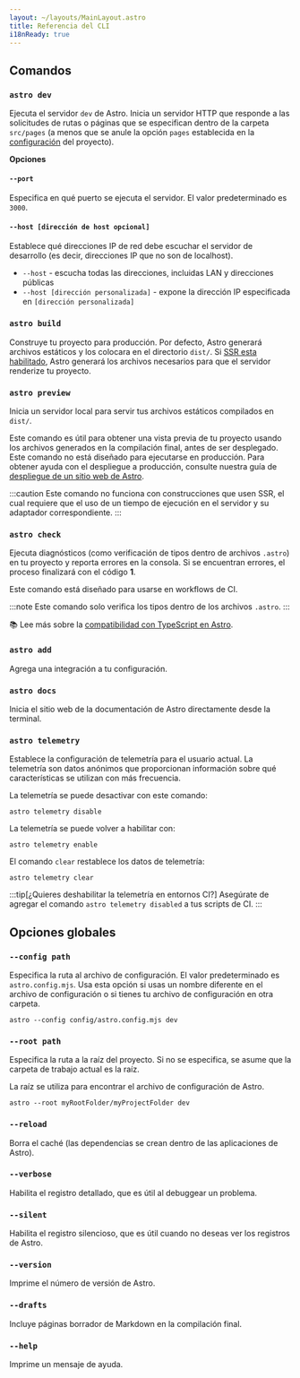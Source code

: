 ```yaml
---
layout: ~/layouts/MainLayout.astro
title: Referencia del CLI
i18nReady: true
---
```


## Comandos

### `astro dev`

Ejecuta el servidor `dev` de Astro. Inicia un servidor HTTP que responde a las solicitudes de rutas o páginas que se especifican dentro de la carpeta `src/pages` (a menos que se anule la opción `pages` establecida en la [configuración](/es/reference/configuration-reference/) del proyecto).

**Opciones**

#### `--port`

Especifica en qué puerto se ejecuta el servidor. El valor predeterminado es `3000`.

#### `--host [dirección de host opcional]`

Establece qué direcciones IP de red debe escuchar el servidor de desarrollo (es decir, direcciones IP que no son de localhost).
- `--host` - escucha todas las direcciones, incluidas LAN y direcciones públicas
- `--host [dirección personalizada]` - expone la dirección IP especificada en `[dirección personalizada]`

### `astro build`

Construye tu proyecto para producción. Por defecto, Astro generará archivos estáticos y los colocara en el directorio `dist/`. Si [SSR esta habilitado](/es/guides/server-side-rendering/), Astro generará los archivos necesarios para que el servidor renderize tu proyecto.

### `astro preview`

Inicia un servidor local para servir tus archivos estáticos compilados en `dist/`.

Este comando es útil para obtener una vista previa de tu proyecto usando los archivos generados en la compilación final, antes de ser desplegado. Este comando no está diseñado para ejecutarse en producción. Para obtener ayuda con el despliegue a producción, consulte nuestra guía de [despliegue de un sitio web de Astro](/es/guides/deploy/).

:::caution
Este comando no funciona con construcciones que usen SSR, el cual requiere que el uso  de un tiempo de ejecución en el servidor y su adaptador correspondiente.
:::

### `astro check`

Ejecuta diagnósticos (como verificación de tipos dentro de archivos `.astro`) en tu proyecto y reporta errores en la consola. Si se encuentran errores, el proceso finalizará con el código **1**.

Este comando está diseñado para usarse en  workflows de CI.

:::note
Este comando solo verifica los tipos dentro de los archivos `.astro`.
:::

📚 Lee más sobre la [compatibilidad con TypeScript en Astro](/es/guides/typescript/).

### `astro add`

Agrega una integración a tu configuración.

### `astro docs`

Inicia el sitio web de la documentación de Astro directamente desde la terminal.

### `astro telemetry`

Establece la configuración de telemetría para el usuario actual. La telemetría son datos anónimos que proporcionan información sobre qué características se utilizan con más frecuencia.

La telemetría se puede desactivar con este comando:

```shell
astro telemetry disable
```

La telemetría se puede volver a habilitar con:

```shell
astro telemetry enable
```

El comando `clear` restablece los datos de telemetría:

```shell
astro telemetry clear
```

:::tip[¿Quieres deshabilitar la telemetría en entornos CI?]
Asegúrate de agregar el comando `astro telemetry disabled` a tus scripts de CI.
:::

## Opciones globales

### `--config path`

Especifica la ruta al archivo de configuración. El valor predeterminado es `astro.config.mjs`. Usa esta opción si usas un nombre diferente en el archivo de configuración o si tienes tu archivo de configuración en otra carpeta.

```shell
astro --config config/astro.config.mjs dev
```

### `--root path`

Especifica la ruta a la raíz del proyecto. Si no se especifica, se asume que la carpeta de trabajo actual es la raíz.

La raíz se utiliza para encontrar el archivo de configuración de Astro.

```shell
astro --root myRootFolder/myProjectFolder dev
```

### `--reload`

Borra el caché (las dependencias se crean dentro de las aplicaciones de Astro).

### `--verbose`

Habilita el registro detallado, que es útil al debuggear un problema.

### `--silent`

Habilita el registro silencioso, que es útil cuando no deseas ver los registros de Astro.

### `--version`

Imprime el número de versión de Astro.

### `--drafts`

Incluye páginas borrador de Markdown en la compilación final.

### `--help`

Imprime un mensaje de ayuda.
